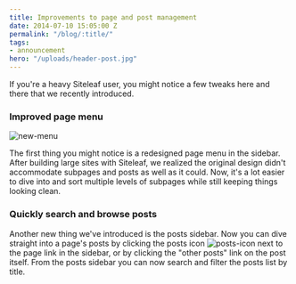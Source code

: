 ```yaml
---
title: Improvements to page and post management
date: 2014-07-10 15:05:00 Z
permalink: "/blog/:title/"
tags:
- announcement
hero: "/uploads/header-post.jpg"
---
```


If you're a heavy Siteleaf user, you might notice a few tweaks here and there that we recently introduced. 

### Improved page menu

![new-menu](/uploads/new-menu.jpg)

The first thing you might notice is a redesigned page menu in the sidebar. After building large sites with Siteleaf, we realized the original design didn't accommodate subpages and posts as well as it could. Now, it's a lot easier to dive into and sort multiple levels of subpages while still keeping things looking clean. 

### Quickly search and browse posts

Another new thing we've introduced is the posts sidebar. Now you can dive straight into a page's posts by clicking the posts icon <img alt="posts-icon" src="/uploads/posts-icon.png" style="margin: 0" /> next to the page link in the sidebar, or by clicking the "other posts" link on the post itself. From the posts sidebar you can now search and filter the posts list by title.
